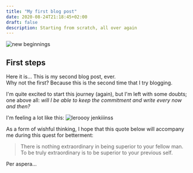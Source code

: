 ```yaml
---
title: "My first blog post"
date: 2020-08-24T21:18:45+02:00
draft: false
description: Starting from scratch, all over again
---
```

![new beginnings](/img/first/start.jpg "Even a journey of a thousand miles starts with a single step")

## First steps
Here it is...  This is my second blog post, ever.  
Why not the first? Because this is the second time that I try blogging. 

I'm quite excited to start this journey (again), but I'm left with some doubts; one above all: *will I be able to keep the commitment and write every now and then?*

I'm feeling a lot like this:
![leroooy jenkiiinss](/img/first/letsgo.gif "This is me, when I do stuff")

As a form of wishful thinking, I hope that this quote below will accompany me during this quest for betterment:

> There is nothing extraordinary in being superior to your fellow man. To be truly extraordinary is to be superior to your previous self.

Per aspera...
